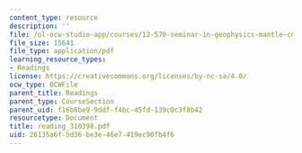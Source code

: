 ```yaml
---
content_type: resource
description: ''
file: /ol-ocw-studio-app/courses/12-570-seminar-in-geophysics-mantle-convection-spring-1998/26135a6f5d36be3e46e7419ec90fb4f6_reading_310398.pdf
file_size: 15641
file_type: application/pdf
learning_resource_types:
- Readings
license: https://creativecommons.org/licenses/by-nc-sa/4.0/
ocw_type: OCWFile
parent_title: Readings
parent_type: CourseSection
parent_uid: f16b8be9-9ddf-f4bc-45fd-139c0c3f8b42
resourcetype: Document
title: reading_310398.pdf
uid: 26135a6f-5d36-be3e-46e7-419ec90fb4f6
---
```

